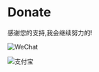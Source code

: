 # Donate

感谢您的支持,我会继续努力的!

![WeChat](https://photo-1300482669.cos.ap-shanghai.myqcloud.com/donate/wechatpay.png)

![支付宝](https://photo-1300482669.cos.ap-shanghai.myqcloud.com/donate/alipay.jpg "支付宝支付")



